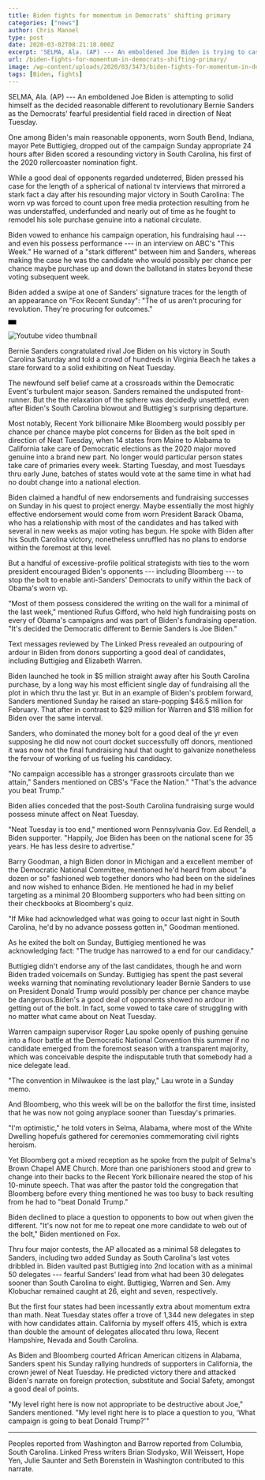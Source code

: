 ```yaml
---
title: Biden fights for momentum in Democrats' shifting primary
categories: ["news"]
author: Chris Manoel
type: post
date: 2020-03-02T08:21:10.000Z
excerpt: 'SELMA, Ala. (AP) --- An emboldened Joe Biden is trying to cast himself as the clear moderate alternative to progressive Bernie Sanders as the Democrats'' shrinking presidential field raced toward Super Tuesday.One of Biden''s leading moderate rivals, former South Bend, Indiana, mayor Pete Buttigieg, dropped out of the campaign Sunday just 24 hours after Biden&hellip;'
url: /biden-fights-for-momentum-in-democrats-shifting-primary/
image: /wp-content/uploads/2020/03/3473/biden-fights-for-momentum-in-democrats-shifting-primary.jpg
tags: [Biden, fights]
---
```


SELMA, Ala. (AP) --- An emboldened Joe Biden is attempting to solid himself as the decided reasonable different to revolutionary Bernie Sanders as the Democrats' fearful presidential field raced in direction of Neat Tuesday.

One among Biden's main reasonable opponents, worn South Bend, Indiana, mayor Pete Buttigieg, dropped out of the campaign Sunday appropriate 24 hours after Biden scored a resounding victory in South Carolina, his first of the 2020 rollercoaster nomination fight.

While a good deal of opponents regarded undeterred, Biden pressed his case for the length of a spherical of national tv interviews that mirrored a stark fact a day after his resounding major victory in South Carolina: The worn vp was forced to count upon free media protection resulting from he was understaffed, underfunded and nearly out of time as he fought to remodel his sole purchase genuine into a national circulate.

Biden vowed to enhance his campaign operation, his fundraising haul --- and even his possess performance --- in an interview on ABC's "This Week." He warned of a "stark different" between him and Sanders, whereas making the case he was the candidate who would possibly per chance per chance maybe purchase up and down the ballotand in states beyond these voting subsequent week.

Biden added a swipe at one of Sanders' signature traces for the length of an appearance on "Fox Recent Sunday": "The of us aren't procuring for revolution. They're procuring for outcomes."

![ratio](data:image/png;base64,iVBORw0KGgoAAAANSUhEUgAAABAAAAAJCAAAAAAeQfPuAAAAC0lEQVQYGWMYrAAAAJkAAWzZLOIAAAAASUVORK5CIIA=)

![Youtube video thumbnail](https://img.youtube.com/vi/4_Y2P4CyjWI/0.jpg)

Bernie Sanders congratulated rival Joe Biden on his victory in South Carolina Saturday and told a crowd of hundreds in Virginia Beach he takes a stare forward to a solid exhibiting on Neat Tuesday.

The newfound self belief came at a crossroads within the Democratic Event's turbulent major season. Sanders remained the undisputed front-runner. But the the relaxation of the sphere was decidedly unsettled, even after Biden's South Carolina blowout and Buttigieg's surprising departure.

Most notably, Recent York billionaire Mike Bloomberg would possibly per chance per chance maybe plot concerns for Biden as the bolt sped in direction of Neat Tuesday, when 14 states from Maine to Alabama to California take care of Democratic elections as the 2020 major moved genuine into a brand new part. No longer would particular person states take care of primaries every week. Starting Tuesday, and most Tuesdays thru early June, batches of states would vote at the same time in what had no doubt change into a national election.

Biden claimed a handful of new endorsements and fundraising successes on Sunday in his quest to project energy. Maybe essentially the most highly effective endorsement would come from worn President Barack Obama, who has a relationship with most of the candidates and has talked with several in new weeks as major voting has begun. He spoke with Biden after his South Carolina victory, nonetheless unruffled has no plans to endorse within the foremost at this level.

But a handful of excessive-profile political strategists with ties to the worn president encouraged Biden's opponents --- including Bloomberg --- to stop the bolt to enable anti-Sanders' Democrats to unify within the back of Obama's worn vp.

"Most of them possess considered the writing on the wall for a minimal of the last week," mentioned Rufus Gifford, who held high fundraising posts on every of Obama's campaigns and was part of Biden's fundraising operation. "It's decided the Democratic different to Bernie Sanders is Joe Biden."

Text messages reviewed by The Linked Press revealed an outpouring of ardour in Biden from donors supporting a good deal of candidates, including Buttigieg and Elizabeth Warren.

Biden launched he took in $5 million straight away after his South Carolina purchase, by a long way his most efficient single day of fundraising all the plot in which thru the last yr. But in an example of Biden's problem forward, Sanders mentioned Sunday he raised an stare-popping $46.5 million for February. That after in contrast to $29 million for Warren and $18 million for Biden over the same interval.

Sanders, who dominated the money bolt for a good deal of the yr even supposing he did now not court docket successfully off donors, mentioned it was now not the final fundraising haul that ought to galvanize nonetheless the fervour of working of us fueling his candidacy.

"No campaign accessible has a stronger grassroots circulate than we attain," Sanders mentioned on CBS's "Face the Nation." "That's the advance you beat Trump."

Biden allies conceded that the post-South Carolina fundraising surge would possess minute affect on Neat Tuesday.

"Neat Tuesday is too end," mentioned worn Pennsylvania Gov. Ed Rendell, a Biden supporter. "Happily, Joe Biden has been on the national scene for 35 years. He has less desire to advertise."

Barry Goodman, a high Biden donor in Michigan and a excellent member of the Democratic National Committee, mentioned he'd heard from about "a dozen or so" fashioned web together donors who had been on the sidelines and now wished to enhance Biden. He mentioned he had in my belief targeting as a minimal 20 Bloomberg supporters who had been sitting on their checkbooks at Bloomberg's quiz.

"If Mike had acknowledged what was going to occur last night in South Carolina, he'd by no advance possess gotten in," Goodman mentioned.

As he exited the bolt on Sunday, Buttigieg mentioned he was acknowledging fact: "The trudge has narrowed to a end for our candidacy."

Buttigieg didn't endorse any of the last candidates, though he and worn Biden traded voicemails on Sunday. Buttigieg has spent the past several weeks warning that nominating revolutionary leader Bernie Sanders to use on President Donald Trump would possibly per chance per chance maybe be dangerous.Biden's a good deal of opponents showed no ardour in getting out of the bolt. In fact, some vowed to take care of struggling with no matter what came about on Neat Tuesday.

Warren campaign supervisor Roger Lau spoke openly of pushing genuine into a floor battle at the Democratic National Convention this summer if no candidate emerged from the foremost season with a transparent majority, which was conceivable despite the indisputable truth that somebody had a nice delegate lead.

"The convention in Milwaukee is the last play," Lau wrote in a Sunday memo.

And Bloomberg, who this week will be on the ballotfor the first time, insisted that he was now not going anyplace sooner than Tuesday's primaries.

"I'm optimistic," he told voters in Selma, Alabama, where most of the White Dwelling hopefuls gathered for ceremonies commemorating civil rights heroism.

Yet Bloomberg got a mixed reception as he spoke from the pulpit of Selma's Brown Chapel AME Church. More than one parishioners stood and grew to change into their backs to the Recent York billionaire neared the stop of his 10-minute speech. That was after the pastor told the congregation that Bloomberg before every thing mentioned he was too busy to back resulting from he had to "beat Donald Trump."

Biden declined to place a question to opponents to bow out when given the different. "It's now not for me to repeat one more candidate to web out of the bolt," Biden mentioned on Fox.

Thru four major contests, the AP allocated as a minimal 58 delegates to Sanders, including two added Sunday as South Carolina's last votes dribbled in. Biden vaulted past Buttigieg into 2nd location with as a minimal 50 delegates --- fearful Sanders' lead from what had been 30 delegates sooner than South Carolina to eight. Buttigieg, Warren and Sen. Amy Klobuchar remained caught at 26, eight and seven, respectively.

But the first four states had been incessantly extra about momentum extra than math. Neat Tuesday states offer a trove of 1,344 new delegates in step with how candidates attain. California by myself offers 415, which is extra than double the amount of delegates allocated thru Iowa, Recent Hampshire, Nevada and South Carolina.

As Biden and Bloomberg courted African American citizens in Alabama, Sanders spent his Sunday rallying hundreds of supporters in California, the crown jewel of Neat Tuesday. He predicted victory there and attacked Biden's narrate on foreign protection, substitute and Social Safety, amongst a good deal of points.

"My level right here is now not appropriate to be destructive about Joe," Sanders mentioned. "My level right here is to place a question to you, ‘What campaign is going to beat Donald Trump?'"

* * *

Peoples reported from Washington and Barrow reported from Columbia, South Carolina. Linked Press writers Brian Slodysko, Will Weissert, Hope Yen, Julie Saunter and Seth Borenstein in Washington contributed to this narrate.
